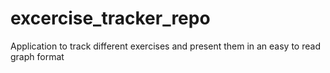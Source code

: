 # excercise_tracker_repo
Application to track different exercises and present them in an easy to read graph format
